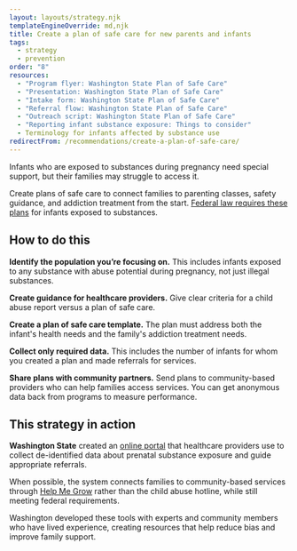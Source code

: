 ```yaml
---
layout: layouts/strategy.njk
templateEngineOverride: md,njk
title: Create a plan of safe care for new parents and infants
tags:
  - strategy
  - prevention
order: "8"
resources:
  - "Program flyer: Washington State Plan of Safe Care"
  - "Presentation: Washington State Plan of Safe Care"
  - "Intake form: Washington State Plan of Safe Care"
  - "Referral flow: Washington State Plan of Safe Care"
  - "Outreach script: Washington State Plan of Safe Care"
  - "Reporting infant substance exposure: Things to consider"
  - Terminology for infants affected by substance use
redirectFrom: /recommendations/create-a-plan-of-safe-care/
---
```

Infants who are exposed to substances during pregnancy need special support, but their families may struggle to access it. 

Create plans of safe care to connect families to parenting classes, safety guidance, and addiction treatment from the start. [Federal law requires these plans](https://www.congress.gov/bill/114th-congress/senate-bill/524/text) for infants exposed to substances.

## How to do this

**Identify the population you’re focusing on.** This includes infants exposed to any substance with abuse potential during pregnancy, not just illegal substances.

**Create guidance for healthcare providers.** Give clear criteria for a child abuse report versus a plan of safe care.

**Create a plan of safe care template.** The plan must address both the infant's health needs and the family's addiction treatment needs.

**Collect only required data.** This includes the number of infants for whom you created a plan and made referrals for services. 

**Share plans with community partners.** Send plans to community-based providers who can help families access services. You can get anonymous data back from programs to measure performance.

## This strategy in action

**Washington State** created an [online portal](https://safecarewa.communityos.org/safecareWA) that healthcare providers use to collect de-identified data about prenatal substance exposure and guide appropriate referrals. 

When possible, the system connects families to community-based services through [Help Me Grow](https://helpmegrowwa.org/) rather than the child abuse hotline, while still meeting federal requirements. 

Washington developed these tools with experts and community members who have lived experience, creating resources that help reduce bias and improve family support.[](https://drive.google.com/file/d/1Y1SY_Toqf9cAo-1EExCsY2FtEkhW7J0e/view?usp=drive_link)
